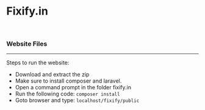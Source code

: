 <h1>Fixify.in</h1><br>
<h3>Website Files</h3>
<hr>
Steps to run the website:
<ul>
<li>Download and extract the zip</li>
<li>Make sure to install composer and laravel.</li>
<li>Open a command prompt in the folder fixify.in</li>
<li>Run the following code:
<code>composer install</code></li>
<li>Goto browser and type:
<code>localhost/fixify/public</code></li>
</ul>
